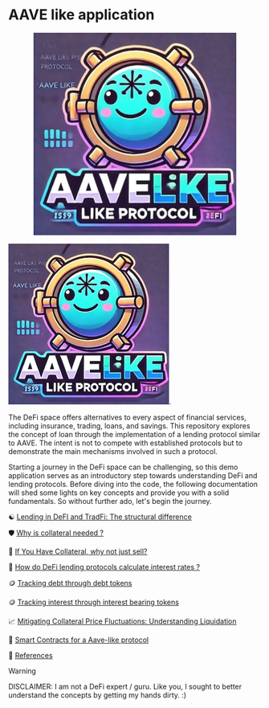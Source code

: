 # AAVE like application

<div align="center">
    <img src="docs/aave-like-application-banner.jpeg" alt="Aave like application" width="80%">
</div>

![alt text for screen readers](docs/aave-like-application-banner.jpeg).

The DeFi space offers alternatives to every aspect of financial services, including insurance, trading, loans, and savings. 
This repository explores the concept of loan through the implementation of a lending protocol similar to AAVE. The intent 
is not to compete with established protocols but to demonstrate the main mechanisms involved in such a protocol. 

Starting a journey in the DeFi space can be challenging, so this demo application serves as an introductory step towards 
understanding DeFi and lending protocols. Before diving into the code, the following documentation will shed some lights 
on key concepts and provide you with a solid fundamentals. So without further ado, let's begin the journey.

☯️ [Lending in DeFI and TradFi: The structural difference](docs/lending-in-defi-and-tradfi.md)

🛡️ [Why is collateral needed ?](docs/why-is-collateral-needed.md)

🤔 [If You Have Collateral, why not just sell?](docs/if-you-have-collateral-why-not-just-sell.md)

🧮 [How do DeFi lending protocols calculate interest rates ?](docs/how-do-DeFi-lending-protocols-calculate-interest-rates.md)

🪙 [Tracking debt through debt tokens](docs/tracking-borrower-debt-using-token.md)

🪙 [Tracking interest through interest bearing tokens](docs/tracking-lender-interest-using-token.md)

📈 [Mitigating Collateral Price Fluctuations: Understanding Liquidation](docs/liquidation.md)

📜 [Smart Contracts for a Aave-like protocol](./smart-contracts/README.md) 

📘 [References](docs/references.md)



> [!WARNING]  
> DISCLAIMER: I am not a DeFi expert / guru. Like you, I sought to better understand the concepts by getting my hands dirty. :)